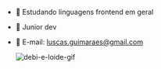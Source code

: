 
- 📕 Estudando linguagens frontend em geral
- 📗 Junior dev
- 📘 E-mail: luscas.guimaraes@gmail.com

     ![debi-e-loide-gif](https://user-images.githubusercontent.com/83874799/149945272-bb4f3af3-0d9c-4776-b1ea-9c851d3c4fd8.gif)
